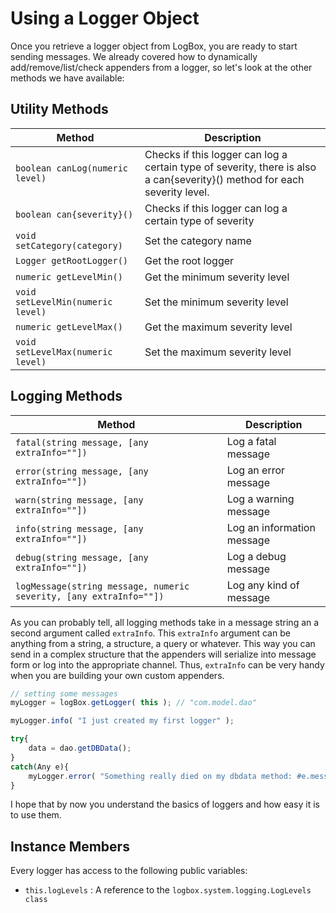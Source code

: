 # Using a Logger Object

Once you retrieve a logger object from LogBox, you are ready to start sending messages. We already covered how to dynamically add/remove/list/check appenders from a logger, so let's look at the other methods we have available:

## Utility Methods

|Method|Description|
|---|---|
|`boolean canLog(numeric level)`|Checks if this logger can log a certain type of severity, there is also a can{severity}() method for each severity level.|
|`boolean can{severity}()`|Checks if this logger can log a certain type of severity|
|`void setCategory(category)`|Set the category name|
|`Logger getRootLogger()`|Get the root logger|
|`numeric getLevelMin()`|Get the minimum severity level|
|`void setLevelMin(numeric level)`|Set the minimum severity level|
|`numeric getLevelMax()`|Get the maximum severity level|
|`void setLevelMax(numeric level)`|Set the maximum severity level|

## Logging Methods

|Method|Description|
|---|---|
|`fatal(string message, [any extraInfo=""])`|Log a fatal message|
|`error(string message, [any extraInfo=""])`|Log an error message|
|`warn(string message, [any extraInfo=""])`|Log a warning message|
|`info(string message, [any extraInfo=""])`|Log an information message|
|`debug(string message, [any extraInfo=""])`|Log a debug message|
|`logMessage(string message, numeric severity, [any extraInfo=""])`|Log any kind of message|

As you can probably tell, all logging methods take in a message string an a second argument called `extraInfo`. This `extraInfo` argument can be anything from a string, a structure, a query or whatever. This way you can send in a complex structure that the appenders will serialize into message form or log into the appropriate channel. Thus, `extraInfo` can be very handy when you are building your own custom appenders.

```javascript
// setting some messages
myLogger = logBox.getLogger( this ); // "com.model.dao"

myLogger.info( "I just created my first logger" );

try{
	data = dao.getDBData();
}
catch(Any e){
	myLogger.error( "Something really died on my dbdata method: #e.message# #e.detail#", e.tagContext );
}
```

I hope that by now you understand the basics of loggers and how easy it is to use them.


## Instance Members

Every logger has access to the following public variables:
* `this.logLevels` : A reference to the `logbox.system.logging.LogLevels class`

